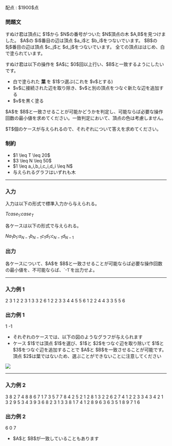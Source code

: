 
<div>

<span>

<span>

<p>
配点 : $1900$点
</p>

<div>

<section>

### **問題文**

<p>
すぬけ君は頂点に $1$から $N$の番号がついた $N$頂点の木 $A,B$を見つけました。
$A$の $i$番目の辺は頂点 $a_i$と $b_i$をつないでいます。
$B$の $j$番目の辺は頂点 $c_j$と $d_j$をつないでいます。
全ての頂点ははじめ、白で塗られています。
</p>

<p>
すぬけ君は以下の操作を $A$に $0$回以上行い、$B$と一致するようにしたいです。
</p>

<ul>

<li>
白で塗られた
<strong>
葉
</strong>
を $1$つ選ぶ(これを $v$とする)
</li>

<li>
$v$に接続された辺を取り除き、$v$と別の頂点をつなぐ新たな辺を追加する
</li>

<li>
$v$を黒く塗る
</li>

</ul>

<p>
$A$を $B$と一致させることが可能かどうかを判定し、可能ならば必要な操作回数の最小値を求めてください。一致判定において、頂点の色は考慮しません。
</p>

<p>
$T$個のケースが与えられるので、それぞれについて答えを求めてください。
</p>

</section>

</div>

<div>

<section>

### **制約**

<ul>

<li>
$1 \leq T \leq 20$
</li>

<li>
$3 \leq N \leq 50$
</li>

<li>
$1 \leq a_i,b_i,c_i,d_i \leq N$
</li>

<li>
与えられるグラフはいずれも木
</li>

</ul>

</section>

</div>

---

<div>

<div>

<section>

### **入力**

<p>
入力は以下の形式で標準入力から与えられる。
</p>

<div>

$T$$case_1$$:$$case_{T}$
</div>

<p>
各ケースは以下の形式で与えられる。
</p>

<div>

$N$$a_1$$b_1$$:$$a_{N-1}$$b_{N-1}$$c_1$$d_1$$:$$c_{N-1}$$d_{N-1}$
</div>

</section>

</div>

<div>

<section>

### **出力**

<p>
各ケースについて、$A$を $B$と一致させることが可能ならば必要な操作回数の最小値を、不可能ならば、`-1`を出力せよ。
</p>

</section>

</div>

</div>

---

<div>

<section>

### **入力例 1**

<div>

2
3
1 2
2 3
1 3
3 2
6
1 2
2 3
3 4
4 5
5 6
1 2
2 4
4 3
3 5
5 6

</div>

</section>

</div>

<div>

<section>

### **出力例 1**

<div>

1
-1

</div>

<ul>

<li>
それぞれのケースでは、以下の図のようなグラフが与えられます
</li>

<li>
ケース $1$では頂点 $1$を選び、$1$と $2$をつなぐ辺を取り除いて $1$と $3$をつなぐ辺を追加することで $A$と $B$を一致させることが可能です。頂点 $2$は葉ではないため、選ぶことができないことに注意してください 
</li>

</ul>

<div>

<img src="https://img.atcoder.jp/agc027/3f020b4a4e883680357cc55adb571fbc.png">

</img>

</div>

</section>

</div>

---

<div>

<section>

### **入力例 2**

<div>

3
8
2 7
4 8
8 6
7 1
7 3
5 7
7 8
4 2
5 2
1 2
8 1
3 2
2 6
2 7
4
1 2
2 3
3 4
3 4
2 1
3 2
9
5 3
4 3
9 3
6 8
2 3
1 3
3 8
1 7
4 1
2 8
9 6
3 6
3 5
1 8
9 7
1 6

</div>

</section>

</div>

<div>

<section>

### **出力例 2**

<div>

6
0
7

</div>

<ul>

<li>
$A$と $B$が一致していることもあります
</li>

</ul>

</section>

</div>

</span>

</span>

</div>
